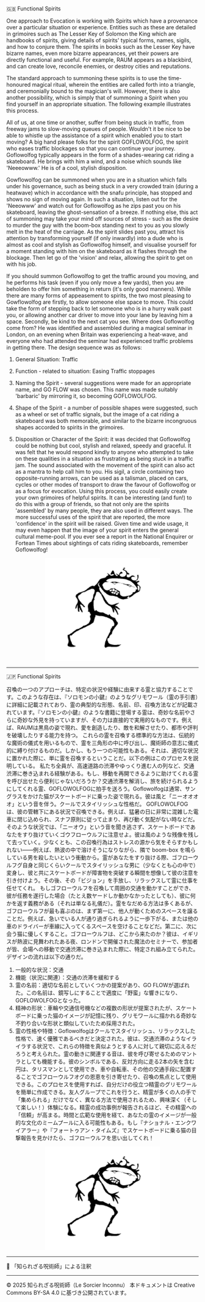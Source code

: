 # 
🇬🇧 Functional Spirits

One approach to Evocation is working with Spirits which have a provenance over a particular situation or experience. Entities such as these are detailed in grimoires such as The Lesser Key of Solomon the King which are handbooks of spirits, giving details of spirits' typical forms, names, sigils, and how to conjure them. The spirits in books such as the Lesser Key have bizarre names, even more bizarre appearances, yet their powers are directly functional and useful. For example, RAUM appears as a blackbird, and can create love, reconcile enemies, or destroy cities and reputations.

The standard approach to summoning these spirits is to use the time-honoured magical ritual, wherein the entities are called forth into a triangle, and ceremonially bound to the magician's will. However, there is also another possibility, which is simply that of summoning a Spirit when you find yourself in an appropriate situation. The following example illustrates this process.
 
All of us, at one time or another, suffer from being stuck in traffic, from freeway jams to slow-moving queues of people. Wouldn't it be nice to be able to whistle up the assistance of a spirit which enabled you to start moving? A big hand please folks for the spirit GOFLOWOLFOG, the spirit who eases traffic blockages so that you can continue your journey. Goflowolfog typically appears in the form of a shades-wearing cat riding a skateboard. He brings with him a wind, and a noise which sounds like 'Neeeowww.' He is of a cool, stylish disposition. 

Gowflowolfog can be summoned when you are in a situation which falls under his governance, such as being stuck in a very crowded train (during a heatwave) which in accordance with the snafu principle, has stopped and shows no sign of moving again. In such a situation, listen out for the 'Neeowww' and watch out for Goflowolfog as he zips past you on his skateboard, leaving the ghost-sensation of a breeze. If nothing else, this act of summoning may take your mind off sources of stress - such as the desire to murder the guy with the boom-box standing next to you as you slowly melt in the heat of the carriage. As the spirit slides past you, attract his attention by transforming yourself (if only inwardly) into a dude who is almost as cool and stylish as Goflowolfog himself, and visualise yourself for a moment standing with him on the skateboard as it flashes through the blockage. Then let go of the 'vision' and relax, allowing the spirit to get on with his job.

If you should summon Goflowolfog to get the traffic around you moving, and he performs his task (even if you only move a few yards), then you are beholden to offer him something in return (it's only good manners). While there are many forms of appeasement to spirits, the two most pleasing to Gowflowolfog are firstly, to allow someone else space to move. This could take the form of stepping back to let someone who is in a hurry walk past you, or allowing another car driver to move into your lane by leaving him a space. Secondly, be kind to the next cat you see. Where does Goflowolfog come from? He was identified and assembled during a magical seminar in London, on an evening when Britain was experiencing a heat-wave, and everyone who had attended the seminar had experienced traffic problems in getting there. The design sequence was as follows:

1. General Situation: Traffic

2. Function - related to situation: Easing Traffic stoppages

3. Naming the Spirit - several suggestions were made for an appropriate name, and GO FLOW was chosen. This name was made suitably 'barbaric' by mirroring it, so becoming GOFLOWOLFOG.

4. Shape of the Spirit - a number of possible shapes were suggested, such as a wheel or set of traffic signals, but the image of a cat riding a skateboard was both memorable, and similar to the bizarre incongruous shapes accorded to spirits in the grimoires.

5. Disposition or Character of the Spirit: it was decided that Goflowolfog could be nothing but cool, stylish and relaxed, speedy and graceful. It was felt that he would respond kindly to anyone who attempted to take on these qualities in a situation as frustrating as being stuck in a traffic jam. The sound associated with the movement of the spirit can also act as a mantra to help call him to you. His sigil, a circle containing two opposite-running arrows, can be used as a talisman, placed on cars, cycles or other modes of transport to draw the favour of Goflowolfog or as a focus for evocation. Using this process, you could easily create your own grimoires of helpful spirits. It can be interesting (and fun!) to do this with a group of friends, so that not only are the spirits 'assembled' by many people, they are also used in different ways. The more successful uses of the spirit that are reported, the more 'confidence' in the spirit will be raised. Given time and wide usage, it may even happen that the image of your spirit enters the general cultural meme-pool. If you ever see a report in the National Enquirer or Fortean Times about sightings of cats riding skateboards, remember Goflowolfog!

<div align="center">
  <img src="hine_evocation_pic_001.png" width="300">
</div>


---

🇯🇵 Functional Spirits

召喚の一つのアプローチは、特定の状況や経験に由来する霊と協力することです。このような存在は、『ソロモンの小鍵』のようなグリモワール（霊の手引書）に詳細に記載されており、霊の典型的な形態、名前、印、召喚方法などが記載されています。『ソロモンの小鍵』のような書籍に登場する霊は、奇妙な名前やさらに奇妙な外見を持っていますが、その力は直接的で実用的なものです。例えば、RAUMは黒鳥の姿で現れ、愛を創造したり、敵を和解させたり、都市や評判を破壊したりする能力を持つ。
これらの霊を召喚する標準的な方法は、伝統的な魔術の儀式を用いるもので、霊を三角形の中に呼び出し、魔術師の意志に儀式的に縛り付けるものだ。しかし、もう一つの可能性もある。それは、適切な状況に置かれた際に、単に霊を召喚するということだ。以下の例はこのプロセスを説明している。
私たち全員が、高速道路の渋滞やゆっくり進む人の列など、交通渋滞に巻き込まれる経験がある。もし、移動を再開できるように助けてくれる霊を呼び出せたら便利じゃないだろうか？交通渋滞を解消し、旅を続けられるようにしてくれる霊、GOFLOWOLFOGに拍手を送ろう。Goflowolfogは通常、サングラスをかけた猫がスケートボードに乗った姿で現れる。彼は風と「ニーオオオオ」という音を伴う。クールでスタイリッシュな性格だ。
GOFLOWOLFOGは、彼の管轄下にある状況で召喚できる。例えば、猛暑の日に非常に混雑した電車に閉じ込められ、スナフ原則に従って止まり、再び動く気配がない時などだ。そのような状況では、「ニーオウ」という音を聞き逃さず、スケートボードであなたをすり抜けていくゴウフローウルフに注意せよ。彼は風のような残像を残して去っていく。少なくとも、この召喚行為はストレスの源から気をそらすかもしれない——例えば、熱波の中で溶けそうになりながら、隣で boom-box を鳴らしている男を殺したいという衝動から。霊があなたをすり抜ける際、ゴフローウルフグ自身と同じくらいクールでスタイリッシュな男に（少なくとも心の中で）変身し、彼と共にスケートボードが障害物を突破する瞬間を想像して彼の注意を引き付けよう。その後、その「ビジョン」を手放し、リラックスして霊に仕事を任せてくれ。
もしゴフローウルフを召喚して周囲の交通を動かすことができ、彼が任務を遂行した場合（たとえ数ヤードしか動かなかったとしても）、彼に何かを返す義務がある（それは単なる礼儀だ）。霊をなだめる方法は多くあるが、ゴフローウルフが最も喜ぶのは、まず第一に、他人が動くためのスペースを譲ることだ。例えば、急いでいる人が通り過ぎられるように一歩下がる、または他の車のドライバーが車線に入ってくるスペースを空けることなどだ。第二に、次に会う猫に優しくすること。ゴフローウルフは、どこから来たのか？彼は、イギリスが熱波に見舞われたある夜、ロンドンで開催された魔法のセミナーで、参加者が皆、会場への移動で交通渋滞に巻き込まれた際に、特定され組み立てられた。デザインの流れは以下の通りだ。
1. 一般的な状況：交通
2. 機能（状況に関連）：交通の渋滞を緩和する
3. 霊の名前：適切な名前としていくつかの提案があり、GO FLOWが選ばれた。この名前は、鏡写しにすることで適度に「野蛮」な響きになり、GOFLOWOLFOGとなった。
4. 精神の形状：車輪や交通信号機などの複数の形状が提案されたが、スケートボードに乗った猫のイメージが記憶に残り、グリモワールに描かれる奇妙な不釣り合いな形状と類似していたため採用された。
5. 霊の性格や特徴：Goflowolfogはクールでスタイリッシュ、リラックスした性格で、速く優雅であるべきだと決定された。彼は、交通渋滞のようなイライラする状況で、これらの特徴を真似ようとする人に対して親切に応えるだろうと考えられた。霊の動きに関連する音は、彼を呼び寄せるためのマントラとしても機能する。彼のシンボルである、反対方向に走る2本の矢を含む円は、タリスマンとして使用でき、車や自転車、その他の交通手段に配置することでゴフローウルフオグの恩恵を引き寄せたり、召喚の焦点として使用できる。このプロセスを使用すれば、自分だけの役立つ精霊のグリモワールを簡単に作成できる。友人グループでこれを行うと、精霊が多くの人の手で「集められる」だけでなく、異なる方法で使用されるため、興味深く（そして楽しい！）体験になる。精霊の成功事例が報告されるほど、その精霊への「信頼」が高まる。時間と広範な使用を経て、あなたの霊のイメージが一般的な文化のミームプールに入る可能性もある。もし『ナショナル・エンクワイアラー』や『フォートゥアン・タイムズ』でスケートボードに乗る猫の目撃報告を見かけたら、ゴフローウルフを思い出してくれ！

<div align="center">
  <img src="hine_evocation_pic_001.png" width="300">
</div>

---

🐌 「知られざる呪術師」による注釈




---

© 2025 知られざる呪術師（Le Sorcier Inconnu）
本ドキュメントは Creative Commons BY-SA 4.0 に基づき公開されています。
